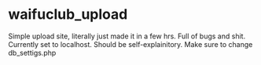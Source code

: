 # waifuclub_upload
Simple upload site, literally just made it in a few hrs. Full of bugs and shit. Currently set to localhost. Should be self-explainitory. Make sure to change db_settigs.php
